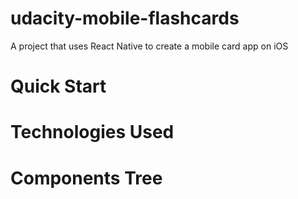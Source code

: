 # udacity-mobile-flashcards
A project that uses React Native to create a mobile card app on iOS

# Quick Start

# Technologies Used


# Components Tree
